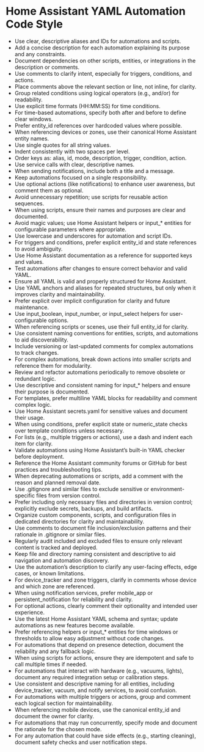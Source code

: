 # Home Assistant YAML Automation Code Style

- Use clear, descriptive aliases and IDs for automations and scripts.
- Add a concise description for each automation explaining its purpose and any constraints.
- Document dependencies on other scripts, entities, or integrations in the description or comments.
- Use comments to clarify intent, especially for triggers, conditions, and actions.
- Place comments above the relevant section or line, not inline, for clarity.
- Group related conditions using logical operators (e.g., and/or) for readability.
- Use explicit time formats (HH:MM:SS) for time conditions.
- For time-based automations, specify both after and before to define clear windows.
- Prefer entity_id references over hardcoded values where possible.
- When referencing devices or zones, use their canonical Home Assistant entity names.
- Use single quotes for all string values.
- Indent consistently with two spaces per level.
- Order keys as: alias, id, mode, description, trigger, condition, action.
- Use service calls with clear, descriptive names.
- When sending notifications, include both a title and a message.
- Keep automations focused on a single responsibility.
- Use optional actions (like notifications) to enhance user awareness, but comment them as optional.
- Avoid unnecessary repetition; use scripts for reusable action sequences.
- When using scripts, ensure their names and purposes are clear and documented.
- Avoid magic values; use Home Assistant helpers or input_* entities for configurable parameters where appropriate.
- Use lowercase and underscores for automation and script IDs.
- For triggers and conditions, prefer explicit entity_id and state references to avoid ambiguity.
- Use Home Assistant documentation as a reference for supported keys and values.
- Test automations after changes to ensure correct behavior and valid YAML.
- Ensure all YAML is valid and properly structured for Home Assistant.
- Use YAML anchors and aliases for repeated structures, but only when it improves clarity and maintainability.
- Prefer explicit over implicit configuration for clarity and future maintenance.
- Use input_boolean, input_number, or input_select helpers for user-configurable options.
- When referencing scripts or scenes, use their full entity_id for clarity.
- Use consistent naming conventions for entities, scripts, and automations to aid discoverability.
- Include versioning or last-updated comments for complex automations to track changes.
- For complex automations, break down actions into smaller scripts and reference them for modularity.
- Review and refactor automations periodically to remove obsolete or redundant logic.
- Use descriptive and consistent naming for input_* helpers and ensure their purpose is documented.
- For templates, prefer multiline YAML blocks for readability and comment complex logic.
- Use Home Assistant secrets.yaml for sensitive values and document their usage.
- When using conditions, prefer explicit state or numeric_state checks over template conditions unless necessary.
- For lists (e.g., multiple triggers or actions), use a dash and indent each item for clarity.
- Validate automations using Home Assistant’s built-in YAML checker before deployment.
- Reference the Home Assistant community forums or GitHub for best practices and troubleshooting tips.
- When deprecating automations or scripts, add a comment with the reason and planned removal date.
- Use .gitignore and similar files to exclude sensitive or environment-specific files from version control.
- Prefer including only necessary files and directories in version control; explicitly exclude secrets, backups, and build artifacts.
- Organize custom components, scripts, and configuration files in dedicated directories for clarity and maintainability.
- Use comments to document file inclusion/exclusion patterns and their rationale in .gitignore or similar files.
- Regularly audit included and excluded files to ensure only relevant content is tracked and deployed.
- Keep file and directory naming consistent and descriptive to aid navigation and automation discovery.
- Use the automation’s description to clarify any user-facing effects, edge cases, or known limitations.
- For device_tracker and zone triggers, clarify in comments whose device and which zone are referenced.
- When using notification services, prefer mobile_app or persistent_notification for reliability and clarity.
- For optional actions, clearly comment their optionality and intended user experience.
- Use the latest Home Assistant YAML schema and syntax; update automations as new features become available.
- Prefer referencing helpers or input_* entities for time windows or thresholds to allow easy adjustment without code changes.
- For automations that depend on presence detection, document the reliability and any fallback logic.
- When using scripts for actions, ensure they are idempotent and safe to call multiple times if needed.
- For automations that interact with hardware (e.g., vacuums, lights), document any required integration setup or calibration steps.
- Use consistent and descriptive naming for all entities, including device_tracker, vacuum, and notify services, to avoid confusion.
- For automations with multiple triggers or actions, group and comment each logical section for maintainability.
- When referencing mobile devices, use the canonical entity_id and document the owner for clarity.
- For automations that may run concurrently, specify mode and document the rationale for the chosen mode.
- For any automation that could have side effects (e.g., starting cleaning), document safety checks and user notification steps.